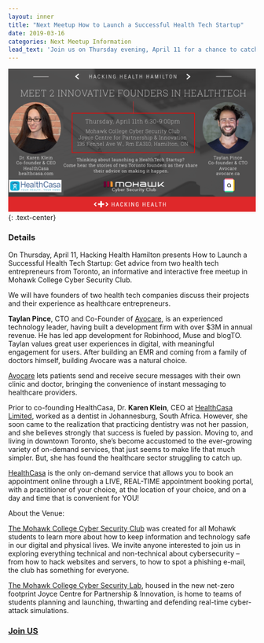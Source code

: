 ```yaml
---
layout: inner
title: "Next Meetup How to Launch a Successful Health Tech Startup"
date: 2019-03-16
categories: Next Meetup Information
lead_text: 'Join us on Thursday evening, April 11 for a chance to catch up with HHH members and enjoy two talks at The Mohawk College Cyber Security Club'
---
```


![Lauren](/img/2019-03-20/HHH_meetup_April11_2019v2.png)
{: .text-center}

### Details
On Thursday, April 11, Hacking Health Hamilton presents How to Launch a Successful Health Tech Startup: Get advice from two health tech entrepreneurs from Toronto, an informative and interactive free meetup in Mohawk College Cyber Security Club.

We will have founders of two health tech companies discuss their projects and their experience as healthcare entrepreneurs.

**Taylan Pince**, CTO and Co-Founder of [Avocare](https://avocare.ca/), is an experienced technology leader, having built a development firm with over $3M in annual revenue. He has led app development for Robinhood, Muse and blogTO. Taylan values great user experiences in digital, with meaningful engagement for users. After building an EMR and coming from a family of doctors himself, building Avocare was a natural choice.

[Avocare](www.avocare.ca) lets patients send and receive secure messages with their own clinic and doctor, bringing the convenience of instant messaging to healthcare providers.

Prior to co-founding HealthCasa, Dr. **Karen Klein**, CEO at [HealthCasa Limited](https://www.healthcasa.com/), worked as a dentist in Johannesburg, South Africa. However, she soon came to the realization that practicing dentistry was not her passion, and she believes strongly that success is fueled by passion. Moving to, and living in downtown Toronto, she’s become accustomed to the ever-growing variety of on-demand services, that just seems to make life that much simpler. But, she has found the healthcare sector struggling to catch up.

[HealthCasa](www.healthcasa.com) is the only on-demand service that allows you to book an appointment online through a LIVE, REAL-TIME appointment booking portal, with a practitioner of your choice, at the location of your choice, and on a day and time that is convenient for YOU!

About the Venue:

[The Mohawk College Cyber Security Club](http://mohawkcsc.github.io/) was created for all Mohawk students to learn more about how to keep information and technology safe in our digital and physical lives. We invite anyone interested to join us in exploring everything technical and non-technical about cybersecurity – from how to hack websites and servers, to how to spot a phishing e-mail, the club has something for everyone.

[The Mohawk College Cyber Security Lab](https://www.mohawkcollege.ca/about-mohawk/cyber-security), housed in the new net-zero footprint Joyce Centre for Partnership & Innovation, is home to teams of students planning and launching, thwarting and defending real-time cyber-attack simulations.

### [Join US](https://www.meetup.com/Hacking-Health-Hamilton/events/259285201/) 
